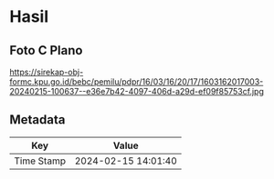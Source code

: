 # Hasil

## Foto C Plano

https://sirekap-obj-formc.kpu.go.id/bebc/pemilu/pdpr/16/03/16/20/17/1603162017003-20240215-100637--e36e7b42-4097-406d-a29d-ef09f85753cf.jpg


## Metadata

| Key        | Value               |
| ---------- | ------------------- |
| Time Stamp | 2024-02-15 14:01:40 |



